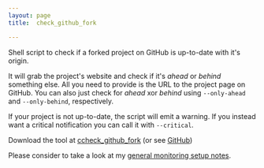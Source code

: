 ```yaml
---
layout: page
title:  check_github_fork

---
```


Shell script to check if a forked project on GitHub is up-to-date with it's origin.

It will grab the project's website and check if it's *ahead* or *behind* something else.
All you need to provide is the URL to the project page on GitHub.
You can also just check for *ahead* xor *behind* using `--only-ahead` and `--only-behind`, respectively.

If your project is not up-to-date, the script will emit a warning.
If you instead want a critical notification you can call it with `--critical`.


Download the tool at [ccheck_github_fork](/assets/resources/stuff/monitoring/check_github_fork/check_github_fork) (or see [GitHub](https://github.com/binfalse/check_github_fork))

Please consider to take a look at my [general monitoring setup notes](/software/nagios/plugin-setup-notes/).
